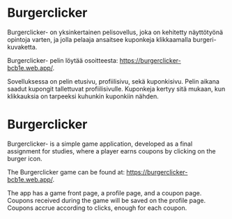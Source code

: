 # Burgerclicker

Burgerclicker- on yksinkertainen pelisovellus, joka on kehitetty näyttötyönä opintoja varten, ja jolla pelaaja ansaitsee kuponkeja klikkaamalla burgeri-kuvaketta. 

Burgerclicker- pelin löytää osoitteesta: https://burgerclicker-bcb1e.web.app/. 

Sovelluksessa on pelin etusivu, profiilisivu, sekä kuponkisivu. Pelin aikana saadut kupongit tallettuvat profiilisivulle. Kuponkeja kertyy sitä mukaan, kun klikkauksia 
on tarpeeksi kuhunkin kuponkiin nähden. 

# Burgerclicker

Burgerclicker- is a simple game application, developed as a final assignment for studies, where a player earns coupons by clicking on the burger icon.

The Burgerclicker game can be found at: https://burgerclicker-bcb1e.web.app/.

The app has a game front page, a profile page, and a coupon page. Coupons received during the game will be saved on the profile page. Coupons accrue according to clicks,
enough for each coupon.
